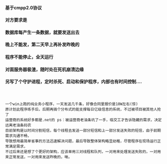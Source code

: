 #### 基于cmpp2.0协议<br>
#### 对方要求是<br>
#### 数据库每产生一条数据，就要发送出去<br>
#### 晚上不能发，第二天早上再补发昨晚的<br>
#### 程序不能停止，全天运行<br>
#### 对面服务器极渣，随时处在死机崩溃边缘<br>
#### 另写了个守护进程，定时杀死、启动和保护程序，内部也有时间控制....<br><br><br>

    一个win上跑的纯业务小程序，一天发送几千条，好像合同里报价是10W左右(惊)
    原计划此程序练手后，后期再搞个分布式的能支撑每日亿级信息的系统，不过被项目被其他人抢了
    运营商的系统好多都是.net的 ps：被运营商老油条坑了一手，临交工才告诉隐藏的需求，决定远离老油条码农
    目前架构是以时间分割短信，每个线程去发送一部分短信和上一部分发送失败的短信，由于前期需求沟通不畅，
    导致想用最简单省事的方法迅速解决问题，最后导致整体架构略显幼稚，尽管程序在现场运行正常满足需求，
    不过后来还是想了个更好的架构，应该单用三对线程和队列，一对用来处理发送失败的，一对用来正常发送，一对用来发送昨晚的，唉。

